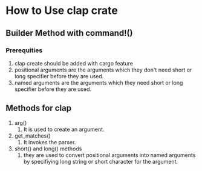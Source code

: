 # How to Use clap crate

## Builder Method with command!()

### Prerequities

1. clap create should be added with cargo feature
2. positional arguments are the arguments which they don't need short or long specifier before they are used.
3. named arguments are the arguments which they need short or long specifier before they are used.

## Methods for clap

1. arg()
   1. It is used to create an argument.
2. get_matches()
   1. It invokes the parser.
3. short() and long() methods
   1. they are used to convert positional arguments into named arguments by specifiying long string or short character for the argument.
